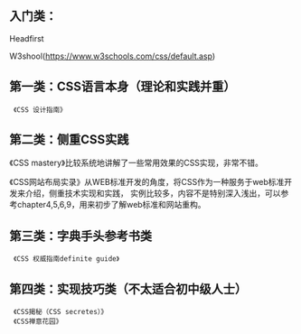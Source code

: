 
## 入门类：
Headfirst

W3shool(https://www.w3schools.com/css/default.asp)

## 第一类：CSS语言本身（理论和实践并重）
     《CSS 设计指南》
     
## 第二类：侧重CSS实践
 《CSS mastery》比较系统地讲解了一些常用效果的CSS实现，非常不错。
 
 《CSS网站布局实录》从WEB标准开发的角度，将CSS作为一种服务于web标准开发来介绍，侧重技术实现和实践，
 实例比较多，内容不是特别深入浅出，可以参考chapter4,5,6,9，用来初步了解web标准和网站重构。
 
## 第三类：字典手头参考书类
     《CSS 权威指南definite guide》
     
## 第四类：实现技巧类（不太适合初中级人士）
     《CSS揭秘（CSS secretes）》
     《CSS禅意花园》
